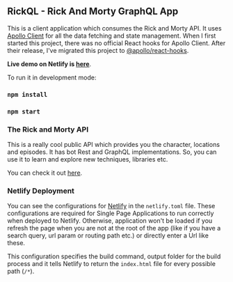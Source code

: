 ## RickQL - Rick And Morty GraphQL App

This is a client application which consumes the Rick and Morty API.
It uses [Apollo Client](https://www.apollographql.com/docs/react/) for all the data fetching and state management.
When I first started this project, there was no official React hooks for Apollo Client.
After their release, I've migrated this project to [@apollo/react-hooks](https://www.apollographql.com/docs/react/api/react-hooks/).

**Live demo on Netlify is [here](https://rick-and-morty-graphql.netlify.com/)**.

To run it in development mode:

### `npm install`

### `npm start`

### The Rick and Morty API

This is a really cool public API which provides you the character, locations and episodes. It has bot Rest and GraphQL implementations. So, you can use it to learn and explore new techniques, libraries etc.

You can check it out [here](https://rickandmortyapi.com/).

### Netlify Deployment

You can see the configurations for [Netlify](https://www.netlify.com/) in the `netlify.toml` file. These configurations are required for Single Page Applications to run correctly when deployed to Netlify. Otherwise, application won't be loaded if you refresh the page when you are not at the root of the app (like if you have a search query, url param or routing path etc.) or directly enter a Url like these.

This configuration specifies the build command, output folder for the build process and it tells Netlify to return the `index.html` file for every possible path (`/*`).
